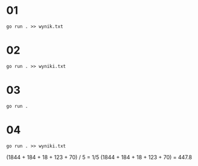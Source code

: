 # 01
```
go run . >> wynik.txt
```
# 02
```
go run . >> wyniki.txt
```
# 03
```
go run .
```
# 04
```
go run . >> wyniki.txt
```
(1844 + 184 + 18 + 123 + 70) / 5 = 1/5 (1844 + 184 + 18 + 123 + 70) = 447.8
